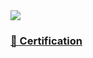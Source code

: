 <img src="https://capsule-render.vercel.app/api?type=waving&color=auto&height=250&section=header&text=LEE%20EUI%20GWANG&fontColor=FFFFFF&fontAlign=75&fontSize=50" />
<h3 style="text-decoration:underline">📄 Certification </h3>
